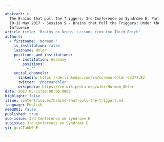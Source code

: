 ```yaml
---

abstract: >-
  The Brains that pull the Triggers. 3rd Conference on Syndrome E, Paris IAS,
  10-12 May 2017 - Session 5 - Brains that Pull the Triggers: Under the
  Influence
article_title: 'Brains on Drugs: Lessons from the Third Reich'
authors:
  - firstname: 'Norman '
    is_institution: false
    lastname: Ohler
    positions_and_institutions:
      - institution: Germany
        positions:
          - ''
    social_channels:
      linkedin: https://de.linkedin.com/in/norman-ohler-63377b82
      twitter: '@normanohler'
      wikipedia: https://en.wikipedia.org/wiki/Norman_Ohler
date: 2017-05-11T10:00:00.000Z
highlight: false
issue: content/issues/brains-that-pull-the-triggers.md
language: English
needDOI: false
published: true
sub-issue: 3rd Conference on Syndrome E
subissue: 3rd Conference on Syndrome E
yt: gciCTabK0_E

---
```



<Youtube yt="gciCTabK0_E" caption="Brains on Drugs: Lessons from the Third Reich"></Youtube>
